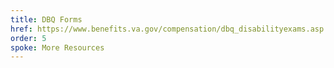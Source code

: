 ```yaml
---
title: DBQ Forms
href: https://www.benefits.va.gov/compensation/dbq_disabilityexams.asp
order: 5
spoke: More Resources
---
```

